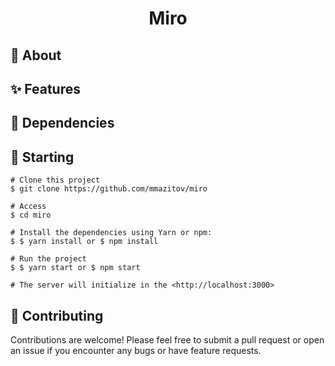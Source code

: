 <h1 align="center">Miro</h1>

## 🎯 About

## ✨ Features

## 🚀 Dependencies

## 🏁 Starting

```
# Clone this project
$ git clone https://github.com/mmazitov/miro

# Access
$ cd miro

# Install the dependencies using Yarn or npm:
$ $ yarn install or $ npm install

# Run the project
$ $ yarn start or $ npm start

# The server will initialize in the <http://localhost:3000>
```

## 🤝 Contributing

Contributions are welcome! Please feel free to submit a pull request or open an issue if you encounter any bugs or have feature requests.
